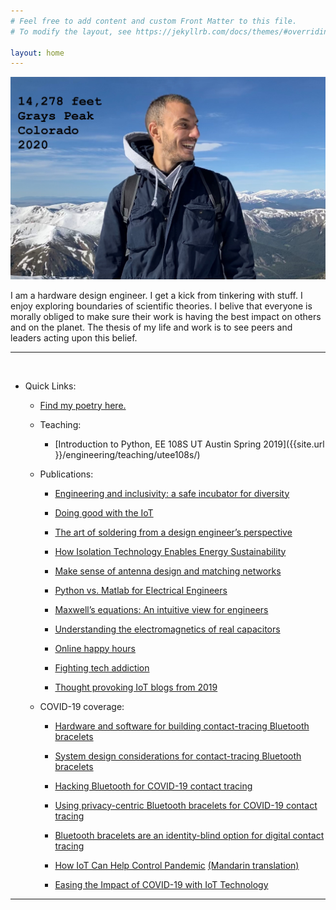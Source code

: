 ```yaml
---
# Feel free to add content and custom Front Matter to this file.
# To modify the layout, see https://jekyllrb.com/docs/themes/#overriding-theme-defaults

layout: home
---
```


<img src="/images/coverPhoto.jpg" width="800">

I am a hardware design engineer. I get a kick from tinkering with stuff. I enjoy exploring boundaries of scientific theories. I belive that everyone is morally obliged to make sure their work is having the best impact on others and on the planet. The thesis of my life and work is to see peers and leaders acting upon this belief.
<hr>
<br>

* Quick Links:
	* [Find my poetry here.](https://aselshim.github.io/life/2020-07-09-Poetry/)
	
	* Teaching: 
		* [Introduction to Python, EE 108S  UT Austin  Spring 2019]({{site.url }}/engineering/teaching/utee108s/)
	
	* Publications:

		* [Engineering and inclusivity: a safe incubator for diversity](https://www.eeworldonline.com/engineering-and-inclusivity-a-safe-incubator-for-diversity/)
		
		* [Doing good with the IoT](https://internetofthingsagenda.techtarget.com/blog/IoT-Agenda/Doing-good-with-IoT-to-overcome-utility-challenges)

		* [The art of soldering from a design engineer’s perspective](https://www.electronicproducts.com/Education/Career/The_art_of_soldering_from_a_design_engineer_s_perspective.aspx)

		* [How Isolation Technology Enables Energy Sustainability](https://www.powersystemsdesign.com/articles/how-isolation-technology-enables-energy-sustainability/22/16529)
	
		* [Make sense of antenna design and matching networks](https://www.edn.com/make-sense-of-antenna-design-and-matching-networks/)

		* [Python vs. Matlab for Electrical Engineers](https://www.eeweb.com/profile/asemelshimi/articles/python-vs-matlab-for-electrical-engineers)

		* [Maxwell’s equations: An intuitive view for engineers](https://www.powerelectronictips.com/intuitive-view-of-maxwells-equations-faq/)

		* [Understanding the electromagnetics of real capacitors](https://www.powerelectronictips.com/understanding-electromagnetics-real-capacitors/)
	
		* [Online happy hours](https://www.linkedin.com/pulse/online-happy-hours-asem-elshimi/?published=t)

		* [Fighting tech addiction](https://www.linkedin.com/pulse/yet-another-post-against-tech-addiction-asem-elshimi/ "article on linkedIn")
	
		* [Thought provoking IoT blogs from 2019](https://internetofthingsagenda.techtarget.com/feature/Thought-provoking-IoT-blogs-from-2019)
		
	* COVID-19 coverage:
		
		* [Hardware and software for building contact-tracing Bluetooth bracelets](https://www.edn.com/hardware-and-software-for-building-contact-tracing-bluetooth-bracelets/)
		
		* [System design considerations for contact-tracing Bluetooth bracelets](https://www.edn.com/system-design-considerations-for-contact-tracing-bluetooth-bracelets/)
		
		* [Hacking Bluetooth for COVID-19 contact tracing](https://www.edn.com/?p=4468894&preview=1&_ppp=76a7f1922f)
		
		* [Using privacy-centric Bluetooth bracelets for COVID-19 contact tracing](https://www.edn.com/?p=4468901&preview=1&_ppp=d842545d62)
		
		* [Bluetooth bracelets are an identity-blind option for digital contact tracing](https://venturebeat.com/2020/06/06/bluetooth-bracelets-are-an-identity-blind-option-for-digital-contact-tracing/)
		
		* [How IoT Can Help Control Pandemic](https://www.eetimes.com/how-iot-can-help-control-pandemic/?sf233705222=1)   [(Mandarin translation)](https://www.eettaiwan.com/20200521nt71-how-iot-can-help-control-pandemic/)
		
		* [Easing the Impact of COVID-19 with IoT Technology](https://www.silabs.com/community/blog.entry.html/2020/05/01/easing_the_impactofcovid-19withiottechnology-KCUs)


<hr>
<br>





